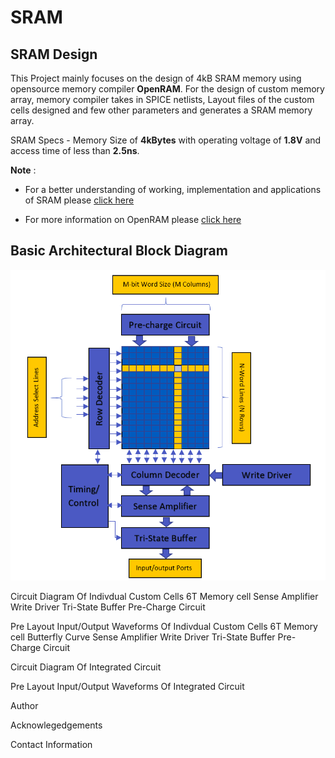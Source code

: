 # SRAM

## SRAM Design
This Project mainly focuses on the design of 4kB SRAM memory using opensource memory compiler **OpenRAM**. For the design of custom memory array, memory compiler takes in SPICE netlists, Layout files of the custom cells designed and few other parameters and generates a SRAM memory array.

SRAM Specs - Memory Size of **4kBytes** with operating voltage of **1.8V** and access time of less than **2.5ns**. 

**Note** :
 
- For a better understanding of working, implementation and applications of SRAM please [click here]()

- For more information on OpenRAM please [click here](https://github.com/VLSIDA/OpenRAM.git)

## Basic Architectural Block Diagram
![](Documentation/BlockDiagram.png)

Circuit Diagram Of Indivdual Custom Cells
6T Memory cell
Sense Amplifier
Write Driver
Tri-State Buffer
Pre-Charge Circuit

Pre Layout Input/Output Waveforms Of Indivdual Custom Cells
6T Memory cell
Butterfly Curve
Sense Amplifier
Write Driver
Tri-State Buffer
Pre-Charge Circuit

Circuit Diagram Of Integrated Circuit

Pre Layout Input/Output Waveforms Of Integrated Circuit

Author

Acknowlegedgements

Contact Information
